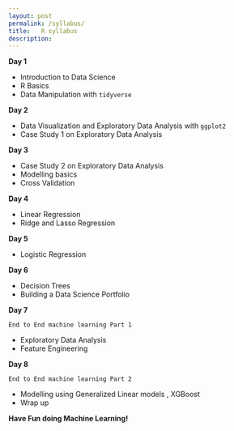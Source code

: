 ```yaml
---
layout: post
permalink: /syllabus/
title:   R syllabus
description: 
---
```


**Day 1**

* Introduction to Data Science
* R Basics
* Data Manipulation with `tidyverse`           


**Day 2**                 
* Data Visualization and Exploratory Data Analysis with `ggplot2`       
* Case Study 1 on Exploratory Data Analysis          

**Day 3**
* Case Study 2 on Exploratory Data Analysis             
* Modelling basics             
* Cross Validation            

**Day 4**
* Linear Regression        
* Ridge and Lasso Regression                 

**Day 5**
* Logistic Regression             

**Day 6**
* Decision Trees            
* Building a Data Science Portfolio           
          
**Day 7**               

`End to End machine learning Part 1`       

- Exploratory Data Analysis            
- Feature Engineering            
                        
**Day 8**            

`End to End machine learning Part 2 `      
   
- Modelling using Generalized Linear models , XGBoost            
- Wrap up         

**Have Fun doing Machine Learning!**      